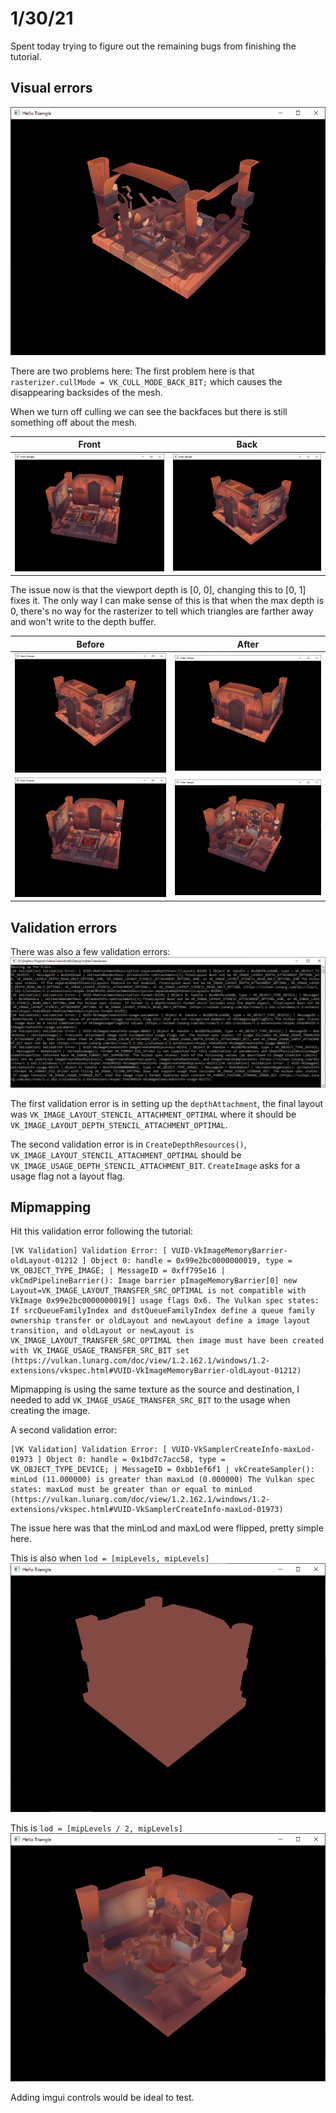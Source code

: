 # 1/30/21

Spent today trying to figure out the remaining bugs from finishing the tutorial.

## Visual errors
![backface cull](res/back_face_cull.png)

There are two problems here:
The first problem here is that `rasterizer.cullMode = VK_CULL_MODE_BACK_BIT;` which causes the disappearing backsides of the mesh. 

When we turn off culling we can see the backfaces but there is still something off about the mesh.

| Front | Back |
|:---:|:---:|
|![back](res/viewport_depth_bug_front.png)|![front](res/viewport_depth_bug_back.png)|

The issue now is that the viewport depth is [0, 0], changing this to [0, 1] fixes it. The only way I can make sense of this is that when the max depth is 0, there's no way for the rasterizer to tell which triangles are farther away and won't write to the depth buffer.

| Before | After |
|:---:|:---:|
|![back](res/viewport_depth_bug_back.png)|![front](res/viewport_depth_bug_back_fix.png)|
|![back](res/viewport_depth_bug_front.png)|![front](res/viewport_depth_bug_front_fix.png)|

## Validation errors
There was also a few validation errors:
![](res/depth_validation_errors.png)

The first validation error is in setting up the `depthAttachment`, the final layout was `VK_IMAGE_LAYOUT_STENCIL_ATTACHMENT_OPTIMAL` where it should be `VK_IMAGE_LAYOUT_DEPTH_STENCIL_ATTACHMENT_OPTIMAL`. 

The second validation error is in `CreateDepthResources()`, `VK_IMAGE_LAYOUT_STENCIL_ATTACHMENT_OPTIMAL` should be `VK_IMAGE_USAGE_DEPTH_STENCIL_ATTACHMENT_BIT`. `CreateImage` asks for a usage flag not a layout flag.

## Mipmapping

Hit this validation error following the tutorial:
```
[VK Validation] Validation Error: [ VUID-VkImageMemoryBarrier-oldLayout-01212 ] Object 0: handle = 0x99e2bc0000000019, type = VK_OBJECT_TYPE_IMAGE; | MessageID = 0xff795e16 | vkCmdPipelineBarrier(): Image barrier pImageMemoryBarrier[0] new Layout=VK_IMAGE_LAYOUT_TRANSFER_SRC_OPTIMAL is not compatible with VkImage 0x99e2bc0000000019[] usage flags 0x6. The Vulkan spec states: If srcQueueFamilyIndex and dstQueueFamilyIndex define a queue family ownership transfer or oldLayout and newLayout define a image layout transition, and oldLayout or newLayout is VK_IMAGE_LAYOUT_TRANSFER_SRC_OPTIMAL then image must have been created with VK_IMAGE_USAGE_TRANSFER_SRC_BIT set (https://vulkan.lunarg.com/doc/view/1.2.162.1/windows/1.2-extensions/vkspec.html#VUID-VkImageMemoryBarrier-oldLayout-01212)
```

Mipmapping is using the same texture as the source and destination, I needed to add `VK_IMAGE_USAGE_TRANSFER_SRC_BIT` to the usage when creating the image.

A second validation error:
```
[VK Validation] Validation Error: [ VUID-VkSamplerCreateInfo-maxLod-01973 ] Object 0: handle = 0x1bd7c7acc58, type = VK_OBJECT_TYPE_DEVICE; | MessageID = 0xbb1ef6f1 | vkCreateSampler(): minLod (11.000000) is greater than maxLod (0.000000) The Vulkan spec states: maxLod must be greater than or equal to minLod (https://vulkan.lunarg.com/doc/view/1.2.162.1/windows/1.2-extensions/vkspec.html#VUID-VkSamplerCreateInfo-maxLod-01973)
```

The issue here was that the minLod and maxLod were flipped, pretty simple here.

This is also when `lod = [mipLevels, mipLevels]`
![](res/mipmap_lod_switch.png)

This is `lod = [mipLevels / 2, mipLevels]`
![](res/lod_0.png)

Adding imgui controls would be ideal to test.